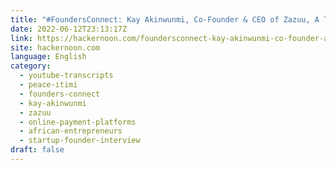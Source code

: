 ```yaml
---
title: "#FoundersConnect: Kay Akinwunmi, Co-Founder & CEO of Zazuu, A Transborder Payment Company"
date: 2022-06-12T23:13:17Z
link: https://hackernoon.com/foundersconnect-kay-akinwunmi-co-founder-and-ceo-of-zazuu-a-transborder-payment-company?source=rss&utm_medium=RSS&utm_source=news.12bit.vn
site: hackernoon.com
language: English
category:
  - youtube-transcripts
  - peace-itimi
  - founders-connect
  - kay-akinwunmi
  - zazuu
  - online-payment-platforms
  - african-entrepreneurs
  - startup-founder-interview
draft: false
---
```

